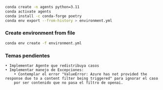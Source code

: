 ```bash
conda create -n agents python=3.11
conda activate agents
conda install -c conda-forge poetry
conda env export --from-history > environment.yml
```

### Create environment from file
```bash
conda env create -f environment.yml
```


### Temas pendientes
```Text
• Implementar Agente que redistribuya casos
• Implementar manejo de Excepciones: 
    • Contemplar el error "ValueError: Azure has not provided the response due to a content filter being triggered" para ignorar el caso
    por ser contenido que no pasa el filtro de openai.
```